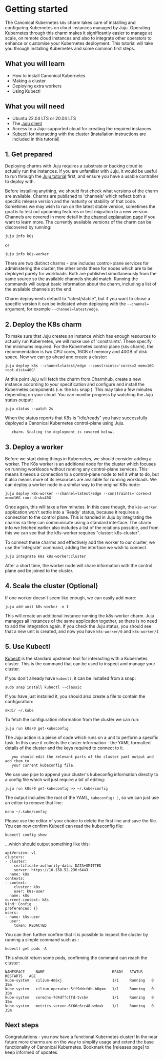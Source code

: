 # Getting started

The Canonical Kubernetes `k8s` charm takes care of installing and configuring
Kubernetes on cloud instances managed by Juju. Operating Kubernetes through
this charm makes it significantly easier to manage at scale, on remote cloud
instances and also to integrate other operators to enhance or customise your
Kubernetes deployment. This tutorial will take you through installing
Kubernetes and some common first steps.

## What you will learn

- How to install Canonical Kubernetes
- Making a cluster
- Deploying extra workers
- Using Kubectl

## What you will need

- Ubuntu 22.04 LTS or 20.04 LTS
- The [Juju client][]
- Access to a Juju-supported cloud for creating the required instances
- [Kubectl] for interacting with the cluster (installation instructions are
  included in this tutorial)


## 1. Get prepared

Deploying charms with Juju requires a substrate or backing cloud to actually
run the instances. If you are unfamiliar with Juju, it would be useful to run
through the [Juju tutorial] first, and ensure you have a usable controller to
deploy with.

Before installing anything, we should first check what versions of the charm
are available. Charms are published to 'channels' which reflect both a specific
release version and the maturity or stability of that code. Sometimes we may
wish to run on the latest stable version, sometimes the goal is to test out
upcoming features or test migration to a new version. Channels are covered in
more detail in [the channel explanation page] if you want to learn more.
The currently available versions of the charm can be discovered by running:

```
juju info k8s
```
or
```
juju info k8s-worker
```

There are two distinct charms - one includes control-plane services for
administering the cluster, the other omits these for nodes which are to be
deployed purely for workloads. Both are published simultaneously from the same
source so the available channels should match. Running the commands will output
basic information about the charm, including a list of the available channels
at the end.

Charm deployments default to "latest/stable", but if you want to chose a
specific version it can be indicated when deploying with the `--channel=`
argument, for example `--channel=latest/edge`.

## 2. Deploy the K8s charm

To make sure that Juju creates an instance which has enough resources to
actually run Kubernetes, we will make use of 'constraints'. These specify the
minimums required. For the Kubernetes control plane (`k8s` charm), the
recommendation is two CPU cores, 16GB of memory and 40GB of disk space. Now we
can go ahead and create a cluster:

```
juju deploy k8s --channel=latest/edge --constraints='cores=2 mem=16G root-disk=40G'
```

At this point Juju will fetch the charm from Charmhub, create a new instance
according to your specification and configure and install the Kubernetes
components (i.e. the `k8s` snap ). This may take a few minutes depending on
your cloud. You can monitor progress by watching the Juju status output:

```
juju status --watch 2s
```

When the status reports that K8s is "idle/ready" you have successfully deployed
a Canonical Kubernetes control-plane using Juju.

```{note} For High Availability you will need at least three units of the k8s 
   charm. Scaling the deployment is covered below.
```

## 3. Deploy a worker

Before we start doing things in Kubernetes, we should consider adding a worker.
The K8s worker is an additional node for the cluster which focuses on running
workloads without running any control-plane services. This means it needs a
connection to a control-plane node to tell it what to do, but it also means
more of its resources are available for running workloads. We can deploy a
worker node in a similar way to the original K8s node:

```
juju deploy k8s-worker --channel=latest/edge --constraints='cores=2 mem=16G root-disk=40G'
```

Once again, this will take a few minutes. In this case though, the `k8s-worker`
application won't settle into a 'Ready' status, because it requires a
connection to the control plane. This is handled in Juju by integrating the
charms so they can communicate using a standard interface. The charm info we
fetched earlier also includes a list of the relations possible, and from this
we can see that the k8s-worker requires "cluster: k8s-cluster".

To connect these charms and effectively add the worker to our cluster, we use
the 'integrate' command, adding the interface we wish to connect

```
juju integrate k8s k8s-worker:cluster
```

After a short time, the worker node will share information with the control plane and be joined to the cluster.

## 4. Scale the cluster (Optional)

If one worker doesn't seem like enough, we can easily add more:

```
juju add-unit k8s-worker -n 1
```

This will create an additional instance running the k8s-worker charm. Juju
manages all instances of the same application together, so there is no need to
add the integration again. If you check the Juju status, you should see that a
new unit is created, and now you have `k8s-worker/0` and `k8s-worker/1`


## 5. Use Kubectl

[Kubectl][] is the standard upstream tool for interacting with a Kubernetes
cluster. This is the command that can be used to inspect and manage your
cluster.

If you don't already have `kubectl`, it can be installed from a snap:

```
sudo snap install kubectl --classic
```

If you have just installed it, you should also create a file to contain the configuration:

```
mkdir ~/.kube
```

To fetch the configuration information from the cluster we can run:

```
juju run k8s/0 get-kubeconfig 
```

The Juju action is a piece of code which runs on a unit to perform a specific
task. In this case it collects the cluster information - the YAML formatted
details of the cluster and the keys required to connect to it.

```{warning}  If you already have Kubectl and are using it to manage other clusters,
   you should edit the relevant parts of the cluster yaml output and add them to
   your current kubeconfig file.
```

We can use pipe to append your cluster's kubeconfig information directly to a
config file which will just require a bit of editing:

```
juju run k8s/0 get-kubeconfig >> ~/.kube/config
```

The output includes the root of the YAML, `kubeconfig: |`, so we can just use an editor to remove that line:

```
nano ~/.kube/config
```

Please use the editor of your choice to delete the first line and save the file.  
You can now confirm Kubectl can read the kubeconfig file:

```
kubectl config show
```

...which should output something like this:
```
apiVersion: v1
clusters:
- cluster:
    certificate-authority-data: DATA+OMITTED
    server: https://10.158.52.236:6443
  name: k8s
contexts:
- context:
    cluster: k8s
    user: k8s-user
  name: k8s
current-context: k8s
kind: Config
preferences: {}
users:
- name: k8s-user
  user:
    token: REDACTED
```

You can then further confirm that it is possible to inspect the cluster by
running a simple command such as :

```
kubectl get pods -A
```

This should return some pods, confirming the command can reach the cluster:

```
NAMESPACE     NAME                               READY   STATUS    RESTARTS   AGE
kube-system   cilium-4m5xj                       1/1     Running   0          35m
kube-system   cilium-operator-5ff9ddcfdb-b6qxm   1/1     Running   0          35m
kube-system   coredns-7d4dffcffd-tvs6v           1/1     Running   0          35m
kube-system   metrics-server-6f66c6cc48-wdxxk    1/1     Running   0          35m
```

## Next steps

Congratulations - you now have a functional Kubernetes cluster! In the near
future more charms are on the way to simplify usage and extend the base
functionality of Canonical Kubernetes. Bookmark the [releases page] to keep
informed of updates.

<!-- LINKS -->

[Juju client]: https://juju.is/docs/juju/install-and-manage-the-client
[Juju tutorial]: https://juju.is/docs/juju/tutorial
[Kubectl]: https://kubernetes.io/docs/reference/kubectl/
[the channel explanation page]: /snap/explanation/channels
[releases]: /charm/reference/releases